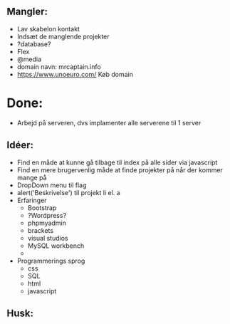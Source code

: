 ## Mangler:

* Lav skabelon kontakt
* Indsæt de manglende projekter
* ?database?
* Flex
* @media
* domain navn: mrcaptain.info
* https://www.unoeuro.com/ Køb domain

# Done:

* Arbejd på serveren, dvs implamenter alle serverene til 1 server

## Idéer:

* Find en måde at kunne gå tilbage til index på alle sider via javascript
* Find en mere brugervenlig måde at finde projekter på når der kommer mange på
* DropDown menu til flag
* alert('Beskrivelse') til projekt li el. a 
* Erfaringer
    - Bootstrap
    - ?Wordpress?
    - phpmyadmin
    - brackets
    - visual studios
    - MySQL workbench
    - 
* Programmerings sprog
    - css
    - SQL
    - html
    - javascript

## Husk:

